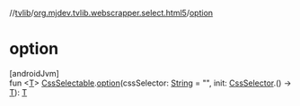 //[tvlib](../../index.md)/[org.mjdev.tvlib.webscrapper.select.html5](index.md)/[option](option.md)

# option

[androidJvm]\
fun &lt;[T](option.md)&gt; [CssSelectable](../org.mjdev.tvlib.webscrapper.select/-css-selectable/index.md).[option](option.md)(cssSelector: [String](https://kotlinlang.org/api/latest/jvm/stdlib/kotlin/-string/index.html) = &quot;&quot;, init: [CssSelector](../org.mjdev.tvlib.webscrapper.select/-css-selector/index.md).() -&gt; [T](option.md)): [T](option.md)
